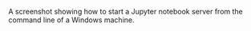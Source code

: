 A screenshot showing how to start a Jupyter notebook server from the command
line of a Windows machine.
